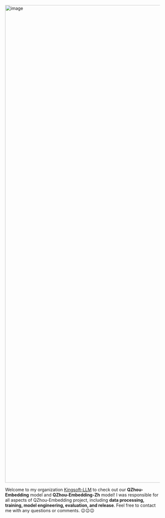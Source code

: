 <img width="3944" height="1555" alt="image" src="https://github.com/user-attachments/assets/be9ab562-7d18-4d2b-874a-4f3d6c0788c4" />

Welcome to my organization <a href="https://github.com/Kingsoft-LLM">Kingsoft-LLM</a> to check out our **QZhou-Embedding** model and **QZhou-Embedding-Zh** model!
I was responsible for all aspects of QZhou-Embedding project, including **data processing, training, model engineering, evaluation, and release**. Feel free to contact me with any questions or comments. 😉😉😉

